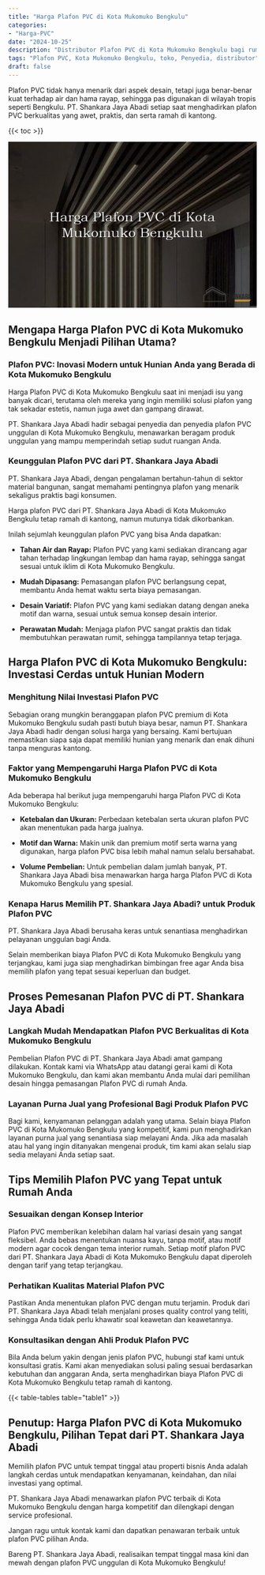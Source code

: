```yaml
---
title: "Harga Plafon PVC di Kota Mukomuko Bengkulu"
categories: 
- "Harga-PVC"
date: "2024-10-25"
description: "Distributor Plafon PVC di Kota Mukomuko Bengkulu bagi rumah, kantor, serta ritel. Material berkualitas, variasi motif, pilihan warna menarik, beserta jasa instalasi ditangani oleh tim profesional dan garansi resmi!|Jasa penyediaan Plafon PVC di Kota Mukomuko Bengkulu bagi kebutuhan tempat tinggal, kantor, atau ritel, dengan panel berkualitas dan pemasangan oleh teknisi profesional serta kepastian resmi.|Pilihan Plafon PVC di Kota Mukomuko Bengkulu yang terpercaya untuk rumah, office, serta ritel, bersama material berkualitas dan penempatan dikerjakan oleh teknisi ahli dan garansi resmi.|Penyediaan Plafon PVC di Kota Mukomuko Bengkulu bagi hunian, office, dan ritel, dengan material unggulan dan instalasi dikerjakan oleh tenaga ahli ahli, lengkap beserta kepastian resmi.}"
tags: "Plafon PVC, Kota Mukomuko Bengkulu, toko, Penyedia, distributor"
draft: false
---
```


Plafon PVC tidak hanya menarik dari aspek desain, tetapi juga benar-benar kuat terhadap air dan hama rayap, sehingga pas digunakan di wilayah tropis seperti Bengkulu. PT. Shankara Jaya Abadi setiap saat menghadirkan plafon PVC berkualitas yang awet, praktis, dan serta ramah di kantong.

{{< toc >}}

![Harga Plafon PVC di Kota Mukomuko Bengkulu](/images/Harga-PVC/Harga-Plafon-PVC-di-Kota-Mukomuko-Bengkulu.png)


## Mengapa Harga Plafon PVC di Kota Mukomuko Bengkulu Menjadi Pilihan Utama?

### Plafon PVC: Inovasi Modern untuk Hunian Anda yang Berada di Kota Mukomuko Bengkulu

Harga Plafon PVC di Kota Mukomuko Bengkulu saat ini menjadi isu yang banyak dicari, terutama oleh mereka yang ingin memiliki solusi plafon yang tak sekadar estetis, namun juga awet dan gampang dirawat.

PT. Shankara Jaya Abadi hadir sebagai penyedia dan penyedia plafon PVC unggulan di Kota Mukomuko Bengkulu, menawarkan beragam produk unggulan yang mampu memperindah setiap sudut ruangan Anda.

### Keunggulan Plafon PVC dari PT. Shankara Jaya Abadi

PT. Shankara Jaya Abadi, dengan pengalaman bertahun-tahun di sektor material bangunan, sangat memahami pentingnya plafon yang menarik sekaligus praktis bagi konsumen.

Harga plafon PVC dari PT. Shankara Jaya Abadi di Kota Mukomuko Bengkulu tetap ramah di kantong, namun mutunya tidak dikorbankan.

Inilah sejumlah keunggulan plafon PVC yang bisa Anda dapatkan:

- **Tahan Air dan Rayap:** Plafon PVC yang kami sediakan dirancang agar tahan terhadap lingkungan lembap dan hama rayap, sehingga sangat sesuai untuk iklim di Kota Mukomuko Bengkulu.

- **Mudah Dipasang:** Pemasangan plafon PVC berlangsung cepat, membantu Anda hemat waktu serta biaya pemasangan.

- **Desain Variatif:** Plafon PVC yang kami sediakan datang dengan aneka motif dan warna, sesuai untuk semua konsep desain interior.

- **Perawatan Mudah:** Menjaga plafon PVC sangat praktis dan tidak membutuhkan perawatan rumit, sehingga tampilannya tetap terjaga.

## Harga Plafon PVC di Kota Mukomuko Bengkulu: Investasi Cerdas untuk Hunian Modern

### Menghitung Nilai Investasi Plafon PVC

Sebagian orang mungkin beranggapan plafon PVC premium di Kota Mukomuko Bengkulu sudah pasti butuh biaya besar, namun PT. Shankara Jaya Abadi hadir dengan solusi harga yang bersaing. Kami bertujuan memastikan siapa saja dapat memiliki hunian yang menarik dan enak dihuni tanpa menguras kantong.

### Faktor yang Mempengaruhi Harga Plafon PVC di Kota Mukomuko Bengkulu

Ada beberapa hal berikut juga mempengaruhi harga Plafon PVC di Kota Mukomuko Bengkulu:

- **Ketebalan dan Ukuran:** Perbedaan ketebalan serta ukuran plafon PVC akan menentukan pada harga jualnya.

- **Motif dan Warna:** Makin unik dan premium motif serta warna yang digunakan, harga plafon PVC bisa lebih mahal namun selalu bersahabat.

- **Volume Pembelian:** Untuk pembelian dalam jumlah banyak, PT. Shankara Jaya Abadi bisa menawarkan harga harga Plafon PVC di Kota Mukomuko Bengkulu yang spesial.

### Kenapa Harus Memilih PT. Shankara Jaya Abadi? untuk Produk Plafon PVC

PT. Shankara Jaya Abadi berusaha keras untuk senantiasa menghadirkan pelayanan unggulan bagi Anda.

Selain memberikan biaya Plafon PVC di Kota Mukomuko Bengkulu yang terjangkau, kami juga siap menghadirkan bimbingan free agar Anda bisa memilih plafon yang tepat sesuai keperluan dan budget.

## Proses Pemesanan Plafon PVC di PT. Shankara Jaya Abadi

### Langkah Mudah Mendapatkan Plafon PVC Berkualitas di Kota Mukomuko Bengkulu

Pembelian Plafon PVC di PT. Shankara Jaya Abadi amat gampang dilakukan. Kontak kami via WhatsApp atau datangi gerai kami di Kota Mukomuko Bengkulu, dan kami akan membantu Anda mulai dari pemilihan desain hingga pemasangan Plafon PVC di rumah Anda.

### Layanan Purna Jual yang Profesional Bagi Produk Plafon PVC

Bagi kami, kenyamanan pelanggan adalah yang utama. Selain biaya Plafon PVC di Kota Mukomuko Bengkulu yang kompetitif, kami pun menghadirkan layanan purna jual yang senantiasa siap melayani Anda. Jika ada masalah atau hal yang ingin ditanyakan mengenai produk, tim kami akan selalu siap sedia melayani Anda setiap saat.

## Tips Memilih Plafon PVC yang Tepat untuk Rumah Anda

### Sesuaikan dengan Konsep Interior

Plafon PVC memberikan kelebihan dalam hal variasi desain yang sangat fleksibel. Anda bebas menentukan nuansa kayu, tanpa motif, atau motif modern agar cocok dengan tema interior rumah. Setiap motif plafon PVC dari PT. Shankara Jaya Abadi di Kota Mukomuko Bengkulu dapat diperoleh dengan tarif yang tetap terjangkau.

### Perhatikan Kualitas Material Plafon PVC

Pastikan Anda menentukan plafon PVC dengan mutu terjamin. Produk dari PT. Shankara Jaya Abadi telah menjalani proses quality control yang teliti, sehingga Anda tidak perlu khawatir soal keawetan dan keawetannya.

### Konsultasikan dengan Ahli Produk Plafon PVC

Bila Anda belum yakin dengan jenis plafon PVC, hubungi staf kami untuk konsultasi gratis. Kami akan menyediakan solusi paling sesuai berdasarkan kebutuhan dan anggaran Anda, serta menghadirkan biaya Plafon PVC di Kota Mukomuko Bengkulu tetap ramah di kantong.

{{< table-tables table="table1" >}}

## Penutup: Harga Plafon PVC di Kota Mukomuko Bengkulu, Pilihan Tepat dari PT. Shankara Jaya Abadi

Memilih plafon PVC untuk tempat tinggal atau properti bisnis Anda adalah langkah cerdas untuk mendapatkan kenyamanan, keindahan, dan nilai investasi yang optimal.

PT. Shankara Jaya Abadi menawarkan plafon PVC terbaik di Kota Mukomuko Bengkulu dengan harga kompetitif dan dilengkapi dengan service profesional.

Jangan ragu untuk kontak kami dan dapatkan penawaran terbaik untuk plafon PVC pilihan Anda.

Bareng PT. Shankara Jaya Abadi, realisaikan tempat tinggal masa kini dan mewah dengan plafon PVC unggulan di Kota Mukomuko Bengkulu!